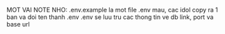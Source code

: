 MOT VAI NOTE NHO:
.env.example la mot file .env mau, cac idol copy ra 1 ban va doi ten thanh .env
.env se luu tru cac thong tin ve db link, port va base url